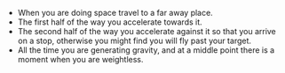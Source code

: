 - When you are doing space travel to a far away place.
- The first half of the way you accelerate towards it.
- The second half of the way you accelerate against it so that you arrive on a stop, otherwise you might find you will fly past your target.
- All the time you are generating gravity, and at a middle point there is a moment when you are weightless.